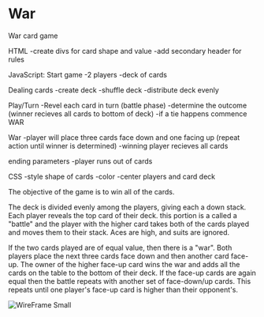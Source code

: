# War
War card game

HTML
-create divs for card shape and value 
-add secondary header for rules  


JavaScript:
Start game
-2 players
-deck of cards 

Dealing cards
-create deck 
-shuffle deck 
-distribute deck evenly 

Play/Turn
-Revel each card in turn (battle phase)
-determine the outcome (winner recieves all cards to bottom of deck)
-if a tie happens commence WAR

War
-player will place three cards face down and one facing up (repeat action until winner is determined)
-winning player recieves all cards 

ending parameters 
-player runs out of cards 


CSS
-style shape of cards 
-color 
-center players and card deck 


The objective of the game is to win all of the cards.

The deck is divided evenly among the players, giving each a down stack. Each player reveals the top card of their deck. this portion is a called a "battle" and the player with the higher card takes both of the cards played and moves them to their stack. Aces are high, and suits are ignored.

If the two cards played are of equal value, then there is a "war". Both players place the next three cards face down and then another card face-up. The owner of the higher face-up card wins the war and adds all the cards on the table to the bottom of their deck. If the face-up cards are again equal then the battle repeats with another set of face-down/up cards. This repeats until one player's face-up card is higher than their opponent's.

![WireFrame Small](https://user-images.githubusercontent.com/97055710/147979493-443e35e8-af84-4c70-9497-350b328c8fbd.jpeg)
